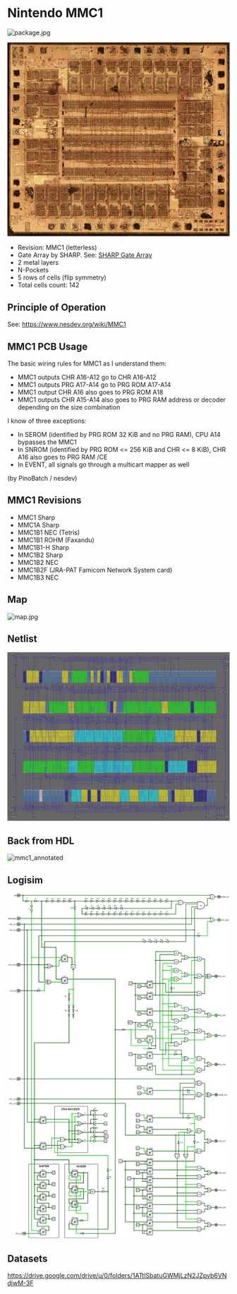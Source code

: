 # Nintendo MMC1

![package.jpg](imgstore/package.jpg)

![MMC1_Fused_sm.jpg](imgstore/MMC1_Fused_sm.jpg)

- Revision: MMC1 (letterless)
- Gate Array by SHARP. See: [SHARP Gate Array](/SharpGateArray/cells.md)
- 2 metal layers
- N-Pockets
- 5 rows of cells (flip symmetry)
- Total cells count: 142

## Principle of Operation

See: https://www.nesdev.org/wiki/MMC1

## MMC1 PCB Usage

The basic wiring rules for MMC1 as I understand them:
- MMC1 outputs CHR A16-A12 go to CHR A16-A12
- MMC1 outputs PRG A17-A14 go to PRG ROM A17-A14
- MMC1 output CHR A16 also goes to PRG ROM A18
- MMC1 outputs CHR A15-A14 also goes to PRG RAM address or decoder depending on the size combination

I know of three exceptions:
- In SEROM (identified by PRG ROM 32 KiB and no PRG RAM), CPU A14 bypasses the MMC1
- In SNROM (identified by PRG ROM <= 256 KiB and CHR <= 8 KiB), CHR A16 also goes to PRG RAM /CE
- In EVENT, all signals go through a multicart mapper as well

(by PinoBatch / nesdev)

## MMC1 Revisions

- MMC1 Sharp
- MMC1A Sharp
- MMC1B1 NEC (Tetris)
- MMC1B1 ROHM (Faxandu)
- MMC1B1-H Sharp
- MMC1B2 Sharp
- MMC1B2 NEC
- MMC1B2F  (JRA-PAT Famicom Network System card)
- MMC1B3 NEC

## Map

![map.jpg](imgstore/map.jpg)

## Netlist

![netlist](imgstore/netlist.png)

## Back from HDL

![mmc1_annotated](deroute/mmc1_annotated.png)

## Logisim

![mmc1_logisim](logisim/mmc1_logisim.jpg)

## Datasets

https://drive.google.com/drive/u/0/folders/1ATtlSbatuGWMjLzN2JZpvb6VNdjwM-3F
